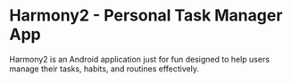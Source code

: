 # Harmony2 - Personal Task Manager App

Harmony2 is an Android application just for fun designed to help users manage their tasks, habits, and routines effectively.
